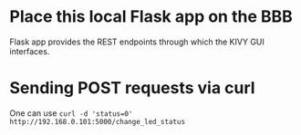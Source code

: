 # Place this local Flask app on the BBB
Flask app provides the REST endpoints through which the KIVY GUI interfaces. 


# Sending POST requests via curl 
One can use `curl -d 'status=0' http://192.168.0.101:5000/change_led_status`